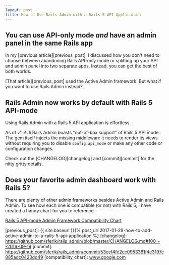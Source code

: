 ```yaml
---
layout: post
title: How to Use Rails Admin with a Rails 5 API Application
---
```


## You can use API-only mode _and_ have an admin panel in the same Rails app

In my [previous article][previous_post], I discussed how you don't need to choose between abandoning Rails API-only mode or splitting up your API and admin panel into two separate apps.
Instead, you can get the best of both worlds.

[That article][previous_post] used the Active Admin framework.
But what if you want to use Rails Admin instead?

## Rails Admin now works by default with Rails 5 API-mode

Using Rails Admin with a Rails 5 API application is effortless.

As of `v1.0.0` Rails Admin boasts "out-of-box support" of Rails 5 API mode.
The gem itself injects the missing middleware it needs to render its views without requiring you to disable `config.api_mode` or make any other code or configuration changes.

Check out the [CHANGELOG][changelog] and [commit][commit] for the nitty gritty details.

## Does your favorite admin dashboard work with Rails 5?

There are plenty of other admin frameworks besides Active Admin and Rails Admin.
To see how each one is compatible (or not) with Rails 5, 
I have created a handy chart for you to reference. 

[Rails 5 API-mode Admin Framework Compatibility Chart](compatibility_chart)

[previous_post]: {{ site.baseurl }}{% post_url 2017-01-29-how-to-add-active-admin-to-a-rails-5-api-application %}
[changelog]: https://github.com/sferik/rails_admin/blob/master/CHANGELOG.md#100---2016-09-19
[commit]: https://github.com/sferik/rails_admin/commit/53eef4fe2ec0953381f4e3197c885adc0423dd49
[compatibility_chart]: www.google.com

